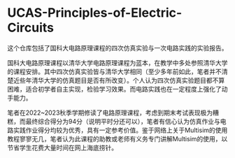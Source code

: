 # UCAS-Principles-of-Electric-Circuits
这个仓库包括了国科大电路原理课程的四次仿真实验与一次电路实践的实验报告。

国科大电路原理课程以清华大学电路原理课程为蓝本，在教学中多处参照清华大学的课程安排。其中四次仿真实验皆与清华大学相同（至少多年前如此，笔者并不清楚近些年清华大学的仿真题目是否有所改变）。个人认为四次仿真实验题目都不算困难，适合初学者自主实现，检验学习效果。而电路实践也在一定程度上强化了动手能力。

笔者在2022~2023秋季学期修读了电路原理课程，考虑到期末考试表现极为糟糕，而最终综合得分为94分（说明平时分还可以），笔者有信心认为仿真作业与电路实践作业得分均较为优秀，具有一定参考价值。鉴于网络上关于Multisim的使用教程寥寥无几，笔者认为此课程的助教或老师有义务专门讲解Multisim的使用，以节省学生花费大量时间在网上海底捞针。
